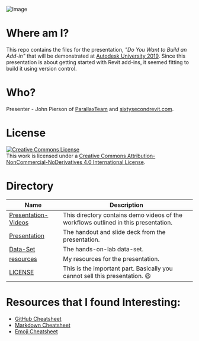 ![Image](https://github.com/johnpierson/AU2019-DoYouWantToBuildAnAddIn/blob/master/_resources/images/homeImage.jpg)

# Where am I?
This repo contains the files for the presentation, _*"Do You Want to Build an Add-in"*_ that will be demonstrated at [Autodesk University 2019](https://autodeskuniversity.smarteventscloud.com/connect/sessionDetail.ww?SESSION_ID=319568&tclass=popup#.Xb3Qubqa2wA). Since this presentation is about getting started with Revit add-ins, it seemed fitting to build it using version control.

# Who?
Presenter - John Pierson of [ParallaxTeam](http://www.parallaxteam.com/) and [sixtysecondrevit.com](http://sixtysecondrevit.com/).

# License
<a rel="license" href="http://creativecommons.org/licenses/by-nc-nd/4.0/"><img alt="Creative Commons License" style="border-width:0" src="https://i.creativecommons.org/l/by-nc-nd/4.0/88x31.png" /></a><br />This work is licensed under a <a rel="license" href="http://creativecommons.org/licenses/by-nc-nd/4.0/">Creative Commons Attribution-NonCommercial-NoDerivatives 4.0 International License</a>.

# Directory
| Name     | Description |
| -------- | ----------- |
| [Presentation-Videos](https://github.com/johnpierson/AU2019-DoYouWantToBuildAnAddIn/tree/master/Presentation-Videos) | This directory contains demo videos of the workflows outlined in this presentation. |
| [Presentation](https://github.com/johnpierson/AU2019-DoYouWantToBuildAnAddIn/tree/master/Presentation) | The handout and slide deck from the presentation. |
| [Data-Set](https://github.com/johnpierson/AU2019-DoYouWantToBuildAnAddIn/tree/master/Dataset) | The hands-on-lab data-set. |
| [resources](https://github.com/johnpierson/AU2019-DoYouWantToBuildAnAddIn/tree/master/_resources) | My resources for the presentation. |
| [LICENSE](https://github.com/johnpierson/AU2019-DoYouWantToBuildAnAddIn/blob/master/LICENSE) | This is the important part. Basically you cannot sell this presentation. 😆 | 

# Resources that I found Interesting:
* [GitHub Cheatsheet](https://github.com/tiimgreen/github-cheat-sheet)
* [Markdown Cheatsheet](https://github.com/adam-p/markdown-here/wiki/Markdown-Cheatsheet)
* [Emoji Cheatsheet](https://gist.github.com/roachhd/1f029bd4b50b8a524f3c)
